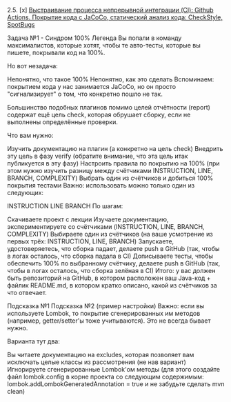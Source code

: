 

2.5. [x] [Выстраивание процесса непрерывной интеграции (CI): Github Actions. Покрытие кода с JaCoCo, статический анализ кода: CheckStyle, SpotBugs](2.5_ci)

Задача №1 - Синдром 100%
Легенда
Вы попали в команду максималистов, которые хотят, чтобы те авто-тесты, которые вы пишете, покрывали код на 100%.

Но вот незадача:

Непонятно, что такое 100%
Непонятно, как это сделать
Вспоминаем: покрытием кода у нас занимается JaCoCo, но он просто "сигнализирует" о том, что конкретно пошло не так.

Большинство подобных плагинов помимо целей отчётности (report) содержат ещё цель check, которая обрушает сборку, если не выполнены определённые проверки.

Что вам нужно:

Изучить документацию на плагин (а конкретно на цель check)
Внедрить эту цель в фазу verify (обратите внимание, что эта цель итак публикуется в эту фазу)
Настроить правила по покрытию на 100% (при этом нужно изучить разницу между счётчиками INSTRUCTION, LINE, BRANCH, COMPLEXITY)
Выбрать один из счётчиков и добиться 100% покрытия тестами
Важно: использовать можно только один из следующих:

INSTRUCTION
LINE
BRANCH
По шагам:

Скачиваете проект с лекции
Изучаете документацию, экспериментируете со счётчиками (INSTRUCTION, LINE, BRANCH, COMPLEXITY)
Выбираете один из счётчиков (на ваше усмотрение из первых трёх: INSTRUCTION, LINE, BRANCH)
Запускаете, удостоверяетесь, что сборка падает, делаете push в GitHub (так, чтобы в логах осталось, что сборка падала в CI)
Дописываете тесты, чтобы обеспечить 100% по выбранному счётчику, делаете push в GitHub (так, чтобы в логах осталось, что сборка зелёная в CI)
Итого: у вас должен быть репозиторий на GitHub, в котором расположен ваш Java-код + файлик README.md, в котором кратко описано, какой из счётчиков за что отвечает.

Подсказка №1
Подсказка №2 (пример настройки)
Важно: если вы используете Lombok, то покрытие сгенерированных им методов (например, getter/setter'ы тоже учитываются). Это не всегда бывает нужно.

Варианта тут два:

Вы читаете документацию на excludes, которая позволяет вам исключать целые классы из рассмотрения (не нав вариант)
Игнорируете сгенерированные Lombok'ом методы (для этого создайте файл lombok.config в корне проекта со следующим содержимым: lombok.addLombokGeneratedAnnotation = true и не забудьте сделать mvn clean)